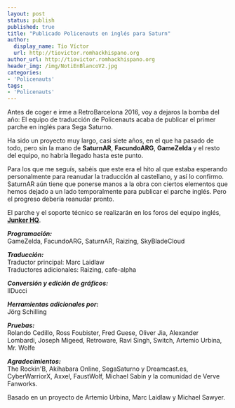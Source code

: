```yaml
---
layout: post
status: publish
published: true
title: "Publicado Policenauts en inglés para Saturn"
author:
  display_name: Tío Víctor
  url: http://tiovictor.romhackhispano.org
author_url: http://tiovictor.romhackhispano.org
header_img: /img/NotiEnBlancoV2.jpg
categories:
- 'Policenauts'
tags:
- 'Policenauts'
---
```


Antes de coger e irme a RetroBarcelona 2016, voy a dejaros la bomba del año: El equipo de traducción de 
Policenauts acaba de publicar el primer parche en inglés para Sega Saturno.

Ha sido un proyecto muy largo, casi siete años, en el que ha pasado de todo, pero sin la mano de **SaturnAR**,
**FacundoARG**, **GameZelda** y el resto del equipo, no habría llegado hasta este punto.

Para los que me seguís, sabéis que este era el hito al que estaba esperando personalmente para reanudar la 
traducción al castellano, y así lo confirmo. SaturnAR aún tiene que ponerse manos a la obra con ciertos elementos
que hemos dejado a un lado temporalmente para publicar el parche inglés. Pero el progreso debería reanudar 
pronto.

El parche y el soporte técnico se realizarán en los foros del equipo inglés, <strong><a href="http://forums.junkerhq.net/viewforum.php?f=2">Junker HQ</a></strong>.

_**Programación:**_  
GameZelda, FacundoARG, SaturnAR, Raizing, SkyBladeCloud

_**Traducción:**_  
Traductor principal: Marc Laidlaw  
Traductores adicionales: Raizing, cafe-alpha

_**Conversión y edición de gráficos:**_  
IlDucci

_**Herramientas adicionales por:**_  
Jörg Schilling

_**Pruebas:**_  
Rolando Cedillo, Ross Foubister, Fred Guese, Oliver Jia, Alexander Lombardi, Joseph Migeed, Retroware, Ravi Singh, Switch, Artemio Urbina, Mr. Wolfe

_**Agradecimientos:**_  
The Rockin'B, Akihabara Online, SegaSaturno y Dreamcast.es, CyberWarriorX, Axxel, FaustWolf, Michael Sabin y la comunidad de Verve Fanworks.

Basado en un proyecto de Artemio Urbina, Marc Laidlaw y Michael Sawyer.